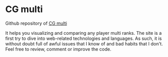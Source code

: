 # CG multi

Github repository of [CG multi](http://cgmulti.azke.fr)

It helps you visualizing and comparing any player multi ranks.
The site is a first try to dive into web-related technologies and languages. As such, it is without doubt full of awful issues that I know of and bad habits that I don't.
Feel free to review, comment or improve the code.